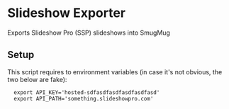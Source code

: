 # Slideshow Exporter
Exports Slideshow Pro (SSP) slideshows into SmugMug

## Setup
This script requires to environment variables (in case it's not obvious, the two below are fake):
```
  export API_KEY='hosted-sdfasdfasdfasdfasdfasd'
  export API_PATH='something.slideshowpro.com'
```
